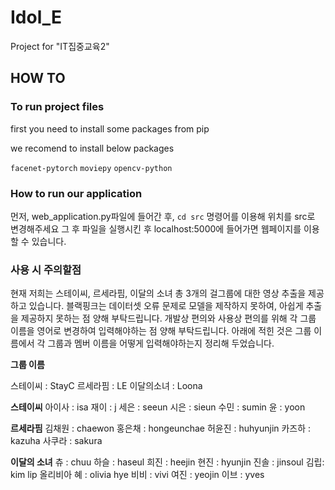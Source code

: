# Idol_E

Project for "IT집중교육2"

## HOW TO

### To run project files

first you need to install some packages from pip

we recomend to install below packages

`facenet-pytorch` `moviepy` `opencv-python`

### How to run our application

먼저, web_application.py파일에 들어간 후, 
`cd src` 명령어를 이용해 위치를 src로 변경해주세요
그 후 파일을 실행시킨 후 localhost:5000에 들어가면 웹페이지를 이용할 수 있습니다.

### 사용 시 주의할점

현재 저희는 스테이씨, 르세라핌, 이달의 소녀 총 3개의 걸그룹에 대한 영상 추출을 제공하고 있습니다.
블랙핑크는 데이터셋 오류 문제로 모델을 제작하지 못하여, 아쉽게 추출을 제공하지 못하는 점 양해 부탁드립니다.
개발상 편의와 사용상 편의를 위해 각 그룹 이름을 영어로 변경하여 입력해야하는 점 양해 부탁드립니다.
아래에 적힌 것은 그룹 이름에서 각 그룹과 멤버 이름을 어떻게 입력해야하는지 정리해 두었습니다.

**그룹 이름**

스테이씨 : StayC
르세라핌 : LE
이달의소녀 : Loona

**스테이씨**
아이사 : isa
재이 : j
세은 : seeun
시은 : sieun
수민 : sumin
윤 : yoon

**르세라핌**
김채원 : chaewon
홍은채 : hongeunchae
허윤진 : huhyunjin
카즈하 : kazuha
사쿠라 : sakura

**이달의 소녀**
츄 : chuu
하슬 : haseul
희진 : heejin
현진 : hyunjin
진솔 : jinsoul
김립: kim lip
올리비아 혜 : olivia hye
비비 : vivi
여진 : yeojin
이브 : yves



